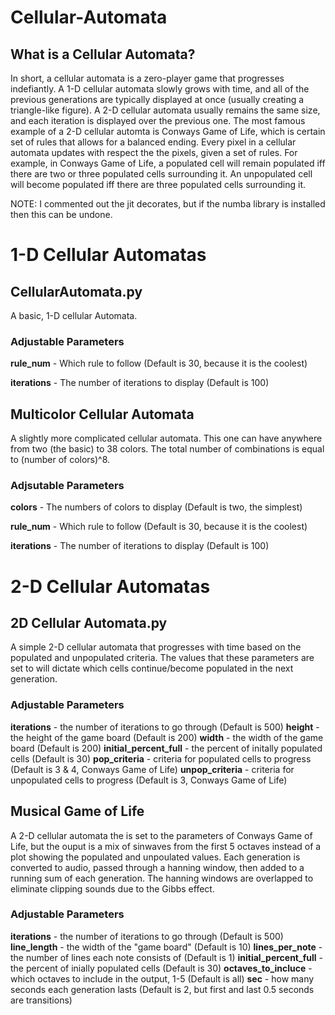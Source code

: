 # Cellular-Automata
## What is a Cellular Automata?
In short, a cellular automata is a zero-player game that progresses indefiantly. A 1-D cellular automata slowly grows with time, and all of the previous generations are typically displayed at once (usually creating a triangle-like figure). A 2-D cellular automata usually remains the same size, and each iteration is displayed over the previous one. The most famous example of a 2-D cellular automta is Conways Game of Life, which is certain set of rules that allows for a balanced ending. Every pixel in a cellular automata updates with respect the the pixels, given a set of rules. For example, in Conways Game of Life, a populated cell will remain populated iff there are two or three populated cells surrounding it. An unpopulated cell will become populated iff there are three populated cells surrounding it. 

NOTE: I commented out the jit decorates, but if the numba library is installed then this can be undone.

# 1-D Cellular Automatas
## CellularAutomata.py
A basic, 1-D cellular Automata.
### Adjustable Parameters
**rule_num** - Which rule to follow                     (Default is 30, because it is the coolest)

**iterations** - The number of iterations to display    (Default is 100)

## Multicolor Cellular Automata
A slightly more complicated cellular automata. This one can have anywhere from two (the basic) to 38 colors. The total number of combinations is equal to (number of colors)^8.
### Adjsutable Parameters
**colors** - The numbers of colors to display           (Default is two, the simplest)

**rule_num** - Which rule to follow                     (Default is 30, because it is the coolest)

**iterations** - The number of iterations to display    (Default is 100)

# 2-D Cellular Automatas
 ## 2D Cellular Automata.py
 A simple 2-D cellular automata that progresses with time based on the populated and unpopulated criteria. The values that these parameters are set to will dictate which cells continue/become populated in the next generation.
 ### Adjustable Parameters
 **iterations** - the number of iterations to go through                (Default is 500)
 **height** - the height of the game board                              (Default is 200)
 **width** - the width of the game board                                (Default is 200)
 **initial_percent_full** - the percent of initally populated cells     (Default is 30)
 **pop_criteria** - criteria for populated cells to progress            (Default is 3 & 4, Conways Game of Life)
 **unpop_criteria** - criteria for unpopulated cells to progress        (Default is 3, Conways Game of Life)
 
 ## Musical Game of Life
 A 2-D cellular automata the is set to the parameters of Conways Game of Life, but the ouput is a mix of sinwaves from the first 5 octaves instead of a plot showing the populated and unpoulated values. Each generation is converted to audio, passed through a hanning window, then added to a running sum of each generation. The hanning windows are overlapped to eliminate clipping sounds due to the Gibbs effect. 
### Adjustable Parameters
 **iterations** - the number of iterations to go through                (Default is 500)
**line_length** - the width of the "game board"                         (Default is 10)
**lines_per_note** - the number of lines each note consists of          (Default is 1)
**initial_percent_full** - the percent of inially populated cells       (Default is 30)
**octaves_to_incluce** - which octaves to include in the output, 1-5    (Default is all)
**sec** - how many seconds each generation lasts                        (Default is 2, but first and last 0.5 seconds are transitions)  


















